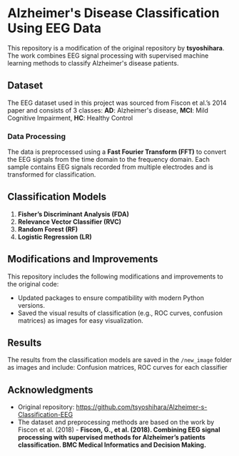 # Alzheimer's Disease Classification Using EEG Data

This repository is a modification of the original repository by **tsyoshihara**. The work combines EEG signal processing with supervised machine learning methods to classify Alzheimer's disease patients.

## Dataset
The EEG dataset used in this project was sourced from Fiscon et al.’s 2014 paper and consists of 3 classes: **AD**: Alzheimer's disease, **MCI**: Mild Cognitive Impairment, **HC**: Healthy Control

### Data Processing
The data is preprocessed using a **Fast Fourier Transform (FFT)** to convert the EEG signals from the time domain to the frequency domain. Each sample contains EEG signals recorded from multiple electrodes and is transformed for classification.

## Classification Models
1. **Fisher’s Discriminant Analysis (FDA)**
2. **Relevance Vector Classifier (RVC)**
3. **Random Forest (RF)**
4. **Logistic Regression (LR)**

## Modifications and Improvements
This repository includes the following modifications and improvements to the original code:
- Updated packages to ensure compatibility with modern Python versions.
- Saved the visual results of classification (e.g., ROC curves, confusion matrices) as images for easy visualization.

## Results
The results from the classification models are saved in the `/new_image` folder as images and include: Confusion matrices, ROC curves for each classifier

## Acknowledgments
- Original repository: https://github.com/tsyoshihara/Alzheimer-s-Classification-EEG
- The dataset and preprocessing methods are based on the work by Fiscon et al. (2018) - **Fiscon, G., et al. (2018). Combining EEG signal processing with supervised methods for Alzheimer’s patients classification. BMC Medical Informatics and Decision Making.**
